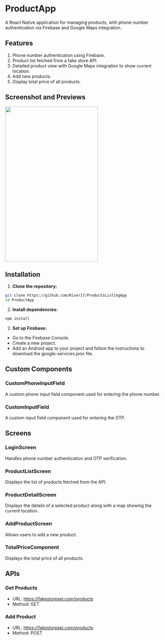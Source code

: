 # ProductApp

A React Native application for managing products, with phone number authentication via Firebase and Google Maps integration.

## Features

1. Phone number authentication using Firebase.
2. Product list fetched from a fake store API.
3. Detailed product view with Google Maps integration to show current location.
4. Add new products.
5. Display total price of all products.


## Screenshot and Previews

<img src="https://github.com/Riser17/ProductsListingApp/assets/91198103/fc510583-31ac-4279-86bc-23622e1e877c" width="300" height="500">


## Installation

1. **Clone the repository:**

```bash
git clone https://github.com/Riser17/ProductsListingApp
cd ProductApp
```

2. **Install dependencies:**
   
```bash
npm install
```

2. **Set up Firebase:**

 - Go to the Firebase Console.
 - Create a new project.
 - Add an Android app to your project and follow the instructions to download the google-services.json file.

## Custom Components

### CustomPhoneInputField

A custom phone input field component used for entering the phone number.

### CustomInputField
A custom input field component used for entering the OTP.

## Screens

### LoginScreen
Handles phone number authentication and OTP verification.

### ProductListScreen
Displays the list of products fetched from the API.

### ProductDetailScreen
Displays the details of a selected product along with a map showing the current location.

### AddProductScreen
Allows users to add a new product.

### TotalPriceComponent
Displays the total price of all products.

## APIs

### Get Products
- URL: https://fakestoreapi.com/products
- Method: GET
  
### Add Product
- URL: https://fakestoreapi.com/products
- Method: POST





